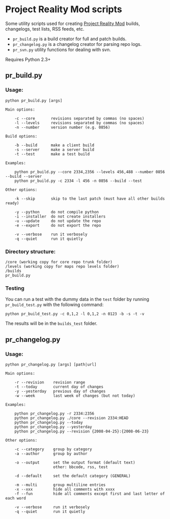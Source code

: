 # Project Reality Mod scripts

Some utility scripts used for creating [Project Reality Mod](http://realitymod.com) builds, changelogs, test lists, RSS feeds, etc.

* `pr_build.py` is a build creator for full and patch builds.
* `pr_changelog.py` is a changelog creator for parsing repo logs.
* `pr_svn.py` utility functions for dealing with svn.

Requires Python 2.3+


## pr_build.py

### Usage:

	python pr_build.py [args]

	Main options:

		-c --core       revisions separated by commas (no spaces)
		-l --levels     revisions separated by commas (no spaces)
		-n --number     version number (e.g. 0856)

	Build options:

		-b --build      make a client build
		-s --server     make a server build
		-t --test       make a test build

	Examples:

		python pr_build.py --core 2334,2356 --levels 456,488 --number 0856 --build --server
		python pr_build.py -c 2334 -l 456 -n 0856 --build --test

	Other options:

		-k --skip       skip to the last patch (must have all other builds ready)

		-y --python     do not compile python
		-i --installer  do not create installers
		-u --update     do not update the repo
		-e --export     do not export the repo

		-v --verbose    run it verbosely
		-q --quiet      run it quietly

### Directory structure:

	/core (working copy for core repo trunk folder)
	/levels (working copy for maps repo levels folder)
	/builds
	pr_build.py

### Testing

You can run a test with the dummy data in the `test` folder by running `pr_build_test.py` with the following command:

	python pr_build_test.py -c 0,1,2 -l 0,1,2 -n 0123 -b -s -t -v

The results will be in the `builds_test` folder.


## pr_changelog.py

### Usage:

	python pr_changelog.py [args] [path|url]

	Main options:
	
		-r --revision    revision range
		-t --today       current day of changes
		-y --yesterday   previous day of changes
		-w --week        last week of changes (but not today)

	Examples:

		python pr_changelog.py -r 2334:2356
		python pr_changelog.py ./core --revision 2334:HEAD
		python pr_changelog.py --today
		python pr_changelog.py --yesterday
		python pr_changelog.py --revision {2008-04-25}:{2008-06-23}

	Other options:
	
		-c --category    group by category
		-a --author      group by author
	
		-o --output      set the output format (default text)
		                 other: bbcode, rss, test
	
		-d --default     set the default category (GENERAL)
	
		-m --multi       group multiline entries
		-x --xxx         hide all comments with xxxx
		-f --fun         hide all comments except first and last letter of each word
	
		-v --verbose     run it verbosely
		-q --quiet       run it quietly


